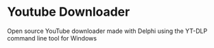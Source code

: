# Youtube Downloader
 Open source YouTube downloader made with Delphi using the YT-DLP command line tool for Windows
